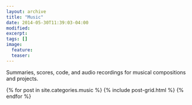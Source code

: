 ```yaml
---
layout: archive
title: "Music"
date: 2014-05-30T11:39:03-04:00
modified:
excerpt: 
tags: []
image:
  feature:
  teaser:
---
```


Summaries, scores, code, and audio recordings for musical compositions and projects.

<div class="tiles">
{% for post in site.categories.music %}
  {% include post-grid.html %}
{% endfor %}
</div><!-- /.tiles -->
